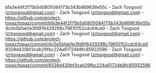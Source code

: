 bfa3e44f2f75b5d0805084173b343b869636e55c - Zach Toogood (zrtoogood@gmail.com) - Zach Toogood (zrtoogood@gmail.com) - https://github.com/project-topaz/topaz/commit/bfa3e44f2f75b5d0805084173b343b869636e55c
4c0e5bfab1e3fd916429298c79610152cdc64ce0 - Zach Toogood (zrtoogood@gmail.com) - Zach Toogood (zrtoogood@gmail.com) - https://github.com/project-topaz/topaz/commit/4c0e5bfab1e3fd916429298c79610152cdc64ce0
9328d420bf3cab29fbc224a61724b8fc85932596 - Zach Toogood (zrtoogood@gmail.com) - Zach Toogood (zrtoogood@gmail.com) - https://github.com/project-topaz/topaz/commit/9328d420bf3cab29fbc224a61724b8fc85932596
